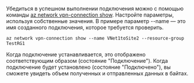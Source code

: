 Убедиться в успешном выполнении подключения можно с помощью команды [az network vpn-connection show](/cli/azure/network/vpn-connection#show). Настройте параметры, используя собственные значения. В примере параметр --name — это имя созданного подключения, которое требуется проверить.

```azurecli
az network vpn-connection show --name VNet1toSite2 --resource-group TestRG1
```

Когда подключение устанавливается, это отображено соответствующим образом (состояние "Подключение"). Когда подключение будет установлено (состояние "Подключено"), вы сможете увидеть объем полученных и отправленных данных в байтах.